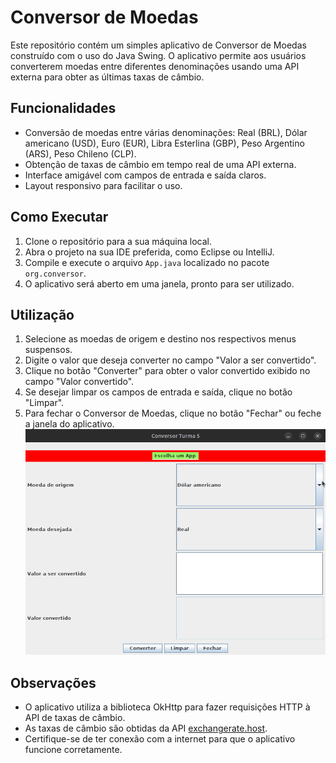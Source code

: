 # Conversor de Moedas

Este repositório contém um simples aplicativo de Conversor de Moedas construído com o uso do Java Swing. O aplicativo permite aos usuários converterem moedas entre diferentes denominações usando uma API externa para obter as últimas taxas de câmbio.

## Funcionalidades

- Conversão de moedas entre várias denominações: Real (BRL), Dólar americano (USD), Euro (EUR), Libra Esterlina (GBP), Peso Argentino (ARS), Peso Chileno (CLP).
- Obtenção de taxas de câmbio em tempo real de uma API externa.
- Interface amigável com campos de entrada e saída claros.
- Layout responsivo para facilitar o uso.

## Como Executar

1. Clone o repositório para a sua máquina local.
2. Abra o projeto na sua IDE preferida, como Eclipse ou IntelliJ.
3. Compile e execute o arquivo `App.java` localizado no pacote `org.conversor`.
4. O aplicativo será aberto em uma janela, pronto para ser utilizado.

## Utilização

1. Selecione as moedas de origem e destino nos respectivos menus suspensos.
2. Digite o valor que deseja converter no campo "Valor a ser convertido".
3. Clique no botão "Converter" para obter o valor convertido exibido no campo "Valor convertido".
4. Se desejar limpar os campos de entrada e saída, clique no botão "Limpar".
5. Para fechar o Conversor de Moedas, clique no botão "Fechar" ou feche a janela do aplicativo.
![Funcionamento](conversores/src/media/funcionamento.gif)

## Observações

- O aplicativo utiliza a biblioteca OkHttp para fazer requisições HTTP à API de taxas de câmbio.
- As taxas de câmbio são obtidas da API [exchangerate.host](https://exchangerate.host).
- Certifique-se de ter conexão com a internet para que o aplicativo funcione corretamente.
